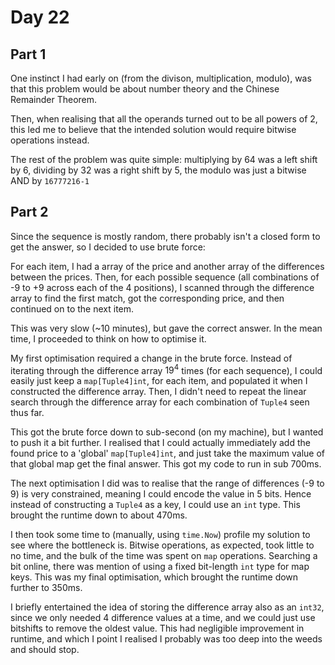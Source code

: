 # Day 22

## Part 1

One instinct I had early on (from the divison, multiplication, modulo), was that this problem would be about number theory and the Chinese Remainder Theorem.

Then, when realising that all the operands turned out to be all powers of 2, this led me to believe that the intended solution would require bitwise operations instead.

The rest of the problem was quite simple: multiplying by 64 was a left shift by 6, dividing by 32 was a right shift by 5, the modulo was just a bitwise AND by `16777216-1`

## Part 2

Since the sequence is mostly random, there probably isn't a closed form to get the answer, so I decided to use brute force:

For each item, I had a array of the price and another array of the differences between the prices. Then, for each possible sequence (all combinations of -9 to +9 across each of the 4 positions), I scanned through the difference array to find the first match, got the corresponding price, and then continued on to the next item.

This was very slow (~10 minutes), but gave the correct answer. In the mean time, I proceeded to think on how to optimise it.

My first optimisation required a change in the brute force. Instead of iterating through the difference array $19^4$ times (for each sequence), I could easily just keep a `map[Tuple4]int`, for each item, and populated it when I constructed the difference array. Then, I didn't need to repeat the linear search through the difference array for each combination of `Tuple4` seen thus far.

This got the brute force down to sub-second (on my machine), but I wanted to push it a bit further. I realised that I could actually immediately add the found price to a 'global' `map[Tuple4]int`, and just take the maximum value of that global map get the final answer. This got my code to run in sub 700ms.

The next optimisation I did was to realise that the range of differences (-9 to 9) is very constrained, meaning I could encode the value in 5 bits. Hence instead of constructing a `Tuple4` as a key, I could use an `int` type. This brought the runtime down to about 470ms.

I then took some time to (manually, using `time.Now`) profile my solution to see where the bottleneck is. Bitwise operations, as expected, took little to no time, and the bulk of the time was spent on `map` operations. Searching a bit online, there was mention of using a fixed bit-length `int` type for map keys. This was my final optimisation, which brought the runtime down further to 350ms.

I briefly entertained the idea of storing the difference array also as an `int32`, since we only needed 4 difference values at a time, and we could just use bitshifts to remove the oldest value. This had negligible improvement in runtime, and which I point I realised I probably was too deep into the weeds and should stop.
